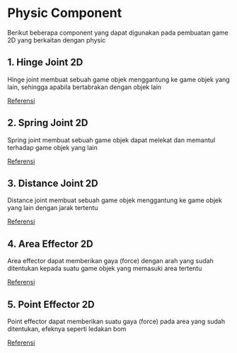 # Physic Component

Berikut beberapa component yang dapat digunakan pada pembuatan game 2D yang berkaitan dengan physic

## 1. Hinge Joint 2D

Hinge joint membuat sebuah game objek menggantung ke game objek yang lain, sehingga apabila bertabrakan dengan objek lain

[Referensi](https://unity3d.com/learn/tutorials/topics/2d-game-creation/hinge-joint-2d)

## 2. Spring Joint 2D

Spring joint membuat sebuah game objek dapat melekat dan memantul terhadap game objek yang lain

[Referensi](https://unity3d.com/learn/tutorials/topics/2d-game-creation/spring-joint-2d)

## 3. Distance Joint 2D

Distance joint membuat sebuah game objek menggantung ke game objek yang lain dengan jarak tertentu

[Referensi](https://unity3d.com/learn/tutorials/topics/2d-game-creation/distance-joint-2d)

## 4. Area Effector 2D

Area effector dapat memberikan gaya \(force\) dengan arah yang sudah ditentukan kepada suatu game objek yang memasuki area tertentu

[Referensi](https://unity3d.com/learn/tutorials/topics/2d-game-creation/area-effector-2d)

## 5. Point Effector 2D

Point effector dapat memberikan suatu gaya \(force\) pada area yang sudah ditentukan, efeknya seperti ledakan bom

[Referensi](https://unity3d.com/learn/tutorials/topics/2d-game-creation/point-effector-2d)

